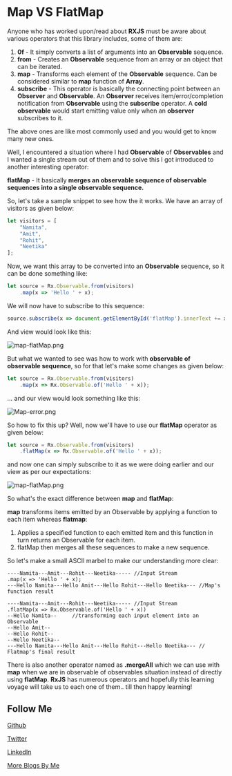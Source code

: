 # Map VS FlatMap

Anyone who has worked upon/read about **RXJS** must be aware about various operators that this library includes, some of them are:

1. **0f** - It simply converts a list of arguments into an **Observable** sequence.
2. **from** - Creates an **Observable** sequence from an array or an object that can be iterated.
3. **map** - Transforms each element of the **Observable** sequence. Can be considered similar to **map** function of **Array**.
4. **subscribe** - This operator is basically the connecting point between an **Observer** and **Observable**. An **Observer** receives item/error/completion notification from 
    **Observable** using the **subscribe** operator. A **cold observable** would start emitting value only when an **observer** subscribes to it. 

The above ones are like most commonly used and you would get to know many new ones. 

Well, I encountered a situation where I had **Observable** of **Observables** and I wanted a single stream out of them and to solve this I got introduced to another interesting operator:

**flatMap** - It basically **merges an observable sequence of observable sequences into a single observable sequence.**

So, let's take a sample snippet to see how the it works. We have an array of visitors as given below:

```JavaScript
let visitors = [
    "Namita",
    "Amit",
    "Rohit",
    "Neetika"
];
```

Now, we want this array to be converted into an **Observable** sequence, so it can be done something like:

```JavaScript
let source = Rx.Observable.from(visitors)
    .map(x => 'Hello ' + x);
```

We will now have to subscribe to this sequence:

```JavaScript
source.subscribe(x => document.getElementById('flatMap').innerText += x + "\n");
```

And view would look like this:

![map-flatMap.png](https://raw.githubusercontent.com/NamitaMalik/Map-vs-FlatMap/master/assets/map-flatMap.png)


But what we wanted to see was how to work with **observable of observable sequence**, so for that let's make some changes as given below:

```JavaScript
let source = Rx.Observable.from(visitors)
    .map(x => Rx.Observable.of('Hello ' + x));
```

... and our view would look something like this:

![Map-error.png](https://raw.githubusercontent.com/NamitaMalik/Map-vs-FlatMap/master/assets/Map-error.png)

So how to fix this up? Well, now we'll have to use our **flatMap** operator as given below:

```JavaScript
let source = Rx.Observable.from(visitors)
    .flatMap(x => Rx.Observable.of('Hello ' + x));
```

and now one can simply subscribe to it as we were doing earlier and our view as per our expectations:

![map-flatMap.png](https://raw.githubusercontent.com/NamitaMalik/Map-vs-FlatMap/master/assets/map-flatMap.png)

So what's the exact difference between **map** and **flatMap**:

**map** transforms items emitted by an Observable by applying a function to each item whereas **flatmap**:

1. Applies a specified function to each emitted item and this function in turn returns an Observable for each item.
2. flatMap then merges all these sequences to make a new sequence.
    
So let's make a small ASCII marbel to make our understanding more clear:
  
```
----Namita---Amit---Rohit---Neetika----- //Input Stream
.map(x => 'Hello ' + x);
---Hello Namita---Hello Amit---Hello Rohit---Hello Neetika--- //Map's function result
```  
  
```
----Namita---Amit---Rohit---Neetika----- //Input Stream
.flatMap(x => Rx.Observable.of('Hello ' + x))
--Hello Namita--     //transforming each input element into an Observable
--Hello Amit--
--Hello Rohit--
--Hello Neetika--
---Hello Namita---Hello Amit---Hello Rohit---Hello Neetika--- // Flatmap's final result
```

There is also another operator named as **.mergeAll** which we can use with **map** when we are in observable of observables situation instead of directly using **flatMap**. **RxJS** has numerous operators and hopefully this learning
voyage will take us to each one of them.. till then happy learning!

Follow Me
---
[Github](https://github.com/NamitaMalik)

[Twitter](https://twitter.com/namita13_04)

[LinkedIn](https://in.linkedin.com/in/namita-malik-a7885b23)

[More Blogs By Me](https://namitamalik.github.io/)